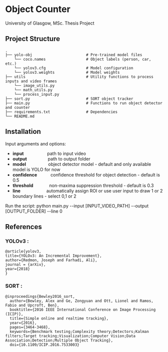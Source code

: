 # Object Counter

University of Glasgow, MSc. Thesis Project

## Project Structure

    .
    ├── yolo-obj                        # Pre-trained model files
        └── coco.names                  # Object labels (person, car, etc.)
        └── yolov3.cfg                  # Model configuration
        └── yolov3.weights              # Model weights
    ├── utils                           # Utility functions to process inputs and video frames
        └── image_utils.py                 
        └── math_utils.py                  
        └── process_input.py                         
    ├── sort.py                         # SORT object tracker
    ├── main.py                         # Functions to run object detector and counter
    ├── requirements.txt                # Dependencies
    └── README.md

## Installation

Input arguments and options:
- **input**                   path to input video
- **output**                 path to output folder
- **model**                  object detector model - default and only available model is YOLO for now
- **confidence**           confidence threshold for object detection - default is 0.5
- **threshold**             non-maxima suppression threshold - default is 0.3
- **line**                     automatically assign ROI or use user input to draw 1 or 2 boundary lines - select 0,1 or 2

Run the script:
python main.py --input [INPUT_VIDEO_PATH] --output [OUTPUT_FOLDER] --line 0

## References
### YOLOv3 :

    @article{yolov3,
    title={YOLOv3: An Incremental Improvement},
    author={Redmon, Joseph and Farhadi, Ali},
    journal = {arXiv},
    year={2018}
    }

### SORT :

    @inproceedings{Bewley2016_sort,
      author={Bewley, Alex and Ge, Zongyuan and Ott, Lionel and Ramos, Fabio and Upcroft, Ben},
      booktitle={2016 IEEE International Conference on Image Processing (ICIP)},
      title={Simple online and realtime tracking},
      year={2016},
      pages={3464-3468},
      keywords={Benchmark testing;Complexity theory;Detectors;Kalman filters;Target tracking;Visualization;Computer Vision;Data Association;Detection;Multiple Object Tracking},
      doi={10.1109/ICIP.2016.7533003}